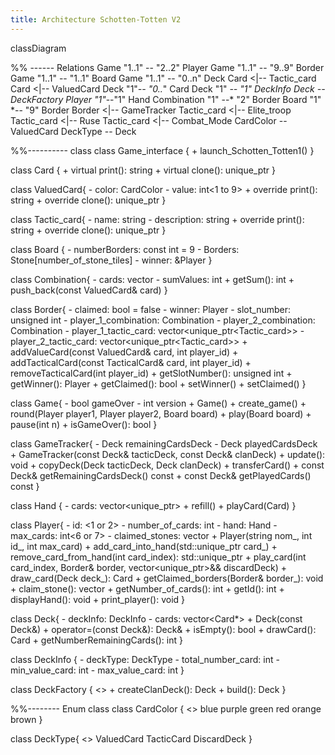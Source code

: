 ```yaml
---
title: Architecture Schotten-Totten V2
---
```


classDiagram

%% ------ Relations
Game "1..1" -- "2..2" Player
Game "1..1" -- "9..9" Border
Game "1..1" -- "1..1" Board
Game "1..1" -- "0..n" Deck
Card <|-- Tactic_card
Card <|-- ValuedCard
Deck "1"*-- "0..*" Card
Deck "1" *-- "1" DeckInfo
Deck -- DeckFactory
Player "1"*--"1" Hand
Combination "1" --* "2" Border
Board "1" *-- "9" Border
Border <|-- GameTracker
Tactic_card <|-- Elite_troop
Tactic_card <|-- Ruse
Tactic_card <|-- Combat_Mode
CardColor -- ValuedCard
DeckType -- Deck

%%---------- class
class Game_interface {
    + launch_Schotten_Totten1()
}

class Card {
    + virtual print(): string
    + virtual clone(): unique_ptr<Card>
}

class ValuedCard{
    - color: CardColor
    - value: int<1 to 9>
    + override print(): string
    + override clone(): unique_ptr<Card>
}

class Tactic_card{
    - name: string
    - description: string
    + override print(): string
    + override clone(): unique_ptr<Card>
}

class Board {
    - numberBorders: const int = 9
    - Borders: Stone[number_of_stone_tiles]
    - winner: &Player
}

class Combination{
    - cards: vector<ValuedCard>
    - sumValues: int
    + getSum(): int
    + push_back(const ValuedCard& card)
}

class Border{
    - claimed: bool = false
    - winner: Player
    - slot_number: unsigned int
    - player_1_combination: Combination
    - player_2_combination:  Combination
    - player_1_tactic_card: vector<unique_ptr<Tactic_card>>
    - player_2_tactic_card: vector<unique_ptr<Tactic_card>>
    + addValueCard(const ValuedCard& card, int player_id)
    + addTacticalCard(const TacticalCard& card, int player_id)
    + removeTacticalCard(int player_id)
    + getSlotNumber(): unsigned int
    + getWinner(): Player
    + getClaimed(): bool
    + setWinner()
    + setClaimed()
}

class Game{
    - bool gameOver
    - int version
    + Game()
    + create_game()
    + round(Player player1, Player player2, Board board)
    + play(Board board)
    + pause(int n)
    + isGameOver(): bool 
}

class GameTracker{
    - Deck remainingCardsDeck
    - Deck playedCardsDeck
    + GameTracker(const Deck& tacticDeck, const Deck& clanDeck)
    + update(): void
    + copyDeck(Deck tacticDeck, Deck clanDeck)
    + transferCard()
    + const Deck& getRemainingCardsDeck() const
    + const Deck& getPlayedCards() const
}

class Hand {
    - cards: vector<unique_ptr<Card>>
    + refill()
    + playCard(Card)
}

class Player{
    - id: <1 or 2>
    - number_of_cards: int
    - hand: Hand
    - max_cards: int<6 or 7>
    - claimed_stones: vector<int>
    + Player(string nom_, int id_, int max_card)
    + add_card_into_hand(std::unique_ptr<Card>  card_)
    + remove_card_from_hand(int card_index): std::unique_ptr<Card>
    + play_card(int card_index, Border& border, vector<unique_ptr<Card>>&& discardDeck)
    + draw_card(Deck deck_): Card
    + getClaimed_borders(Border& border_): void 
    + claim_stone(): vector<unsigned int>
    + getNumber_of_cards(): int
    + getId(): int
    + displayHand(): void
    + print_player(): void
}

class Deck{
    - deckInfo: DeckInfo
    - cards: vector<Card*>
    + Deck(const Deck&)
    + operator=(const Deck&): Deck&
    + isEmpty(): bool
    + drawCard(): Card
    + getNumberRemainingCards(): int
}

class DeckInfo {
    - deckType: DeckType
    - total_number_card: int
    - min_value_card: int
    - max_value_card: int
}

class DeckFactory {
    <<Builder>>
    + createClanDeck(): Deck
    + build(): Deck
}

%%-------- Enum class
class CardColor {
    <<Enumeration>>
    blue
    purple
    green
    red
    orange
    brown
}

class DeckType{
    <<Enumeration>>
    ValuedCard
    TacticCard
    DiscardDeck
}
